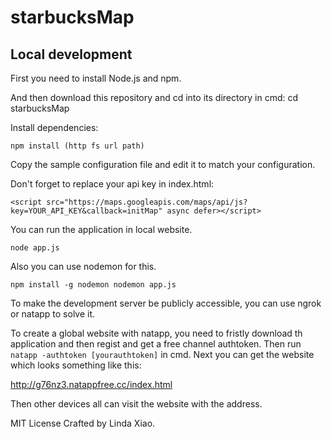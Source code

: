 # starbucksMap

## Local development

First you need to install Node.js and npm.

And then download this repository and cd into its directory in cmd:
cd starbucksMap

Install dependencies:

``npm install (http fs url path)``

Copy the sample configuration file and edit it to match your configuration.

Don't forget to replace your api key in index.html:

```<script src="https://maps.googleapis.com/maps/api/js?key=YOUR_API_KEY&callback=initMap" async defer></script>```

You can run the application in local website.

``node app.js``

Also you can use nodemon for this. 

``npm install -g nodemon
nodemon app.js``

To make the development server be publicly accessible, you can use ngrok or natapp to solve it.

To create a global website with natapp, you need to fristly download th application and then regist and get a free channel authtoken.
Then run ``natapp -authtoken [yourauthtoken]`` in cmd. Next you can get the website which looks something like this:

http://g76nz3.natappfree.cc/index.html

Then other devices all can visit the website with the address.



MIT License
Crafted by Linda Xiao.
